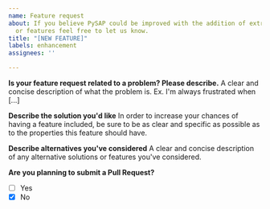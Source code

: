 ```yaml
---
name: Feature request
about: If you believe PySAP could be improved with the addition of extra functionality
  or features feel free to let us know.
title: "[NEW FEATURE]"
labels: enhancement
assignees: ''

---
```


**Is your feature request related to a problem? Please describe.**
A clear and concise description of what the problem is. Ex. I'm always frustrated when [...]

**Describe the solution you'd like**
In order to increase your chances of having a feature included, be sure to be as clear and specific as possible as to the properties this feature should have.

**Describe alternatives you've considered**
A clear and concise description of any alternative solutions or features you've considered.

**Are you planning to submit a Pull Request?**
- [ ] Yes
- [X] No
